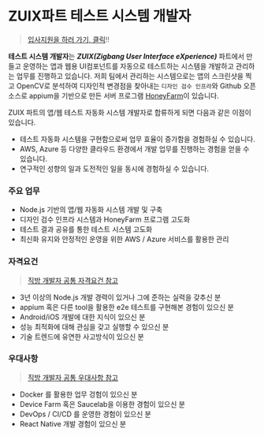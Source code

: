 # ZUIX파트 테스트 시스템 개발자

> [입사지원을 하러 가기, 클릭](https://forms.gle/nTCq9oXdtQ9k5iqq8)!!

**테스트 시스템 개발자**는 ***ZUIX(Zigbang User Interface eXperience)*** 파트에서 만들고 운영하는 앱과 웹용 UI컴포넌트를 자동으로 테스트하는 시스템을 개발하고 관리하는 업무를 진행하고 있습니다. 저희 팀에서 관리하는 시스템으로는 앱의 스크린샷을 찍고 OpenCV로 분석하여 디자인적 변경점을 찾아내는 `디자인 검수 인프라`와 Github 오픈소스로 appium을 기반으로 만든 서버 프로그램 [HoneyFarm](https://github.com/zigbang/honeyfarm)이 있습니다.

ZUIX 파트의 앱/웹 테스트 자동화 시스템 개발자로 합류하게 되면 다음과 같은 이점이 있습니다.

* 테스트 자동화 시스템을 구현함으로써 업무 효율이 증가함을 경험하실 수 있습니다.
* AWS, Azure 등 다양한 클라우드 환경에서 개발 업무를 진행하는 경험을 얻을 수 있습니다.
* 연구적인 성향의 일과 도전적인 일을 동시에 경험하실 수 있습니다.

### 주요 업무

* Node.js 기반의 앱/웹 자동화 시스템 개발 및 구축
* 디자인 검수 인프라 시스템과 HoneyFarm 프로그램 고도화
* 테스트 결과 공유를 통한 테스트 시스템 고도화
* 최신화 유지와 안정적인 운영을 위한 AWS / Azure 서비스를 활용한 관리

### 자격요건

> [직방 개발자 공통 자격요건 참고](https://github.com/zigbang/recruit#%EC%9E%90%EA%B2%A9%EC%9A%94%EA%B1%B4)

* 3년 이상의 Node.js 개발 경력이 있거나 그에 준하는 실력을 갖추신 분
* appium 혹은 다른 tool을 활용한 e2e 테스트를 구현해본 경험이 있으신 분
* Android/iOS 개발에 대한 지식이 있으신 분
* 성능 최적화에 대해 관심을 갖고 실행할 수 있으신 분
* 기술 트렌드에 유연한 사고방식이 있으신 분

### 우대사항

> [직방 개발자 공통 우대사항 참고](https://github.com/zigbang/recruit#%EC%9A%B0%EB%8C%80%EC%82%AC%ED%95%AD)

* Docker 를 활용한 업무 겅험이 있으신 분
* Device Farm 혹은 Saucelab을 이용한 경험이 있으신 분
* DevOps / CI/CD 를 운영한 경험이 있으신 분
* React Native 개발 경험이 있으신 분
